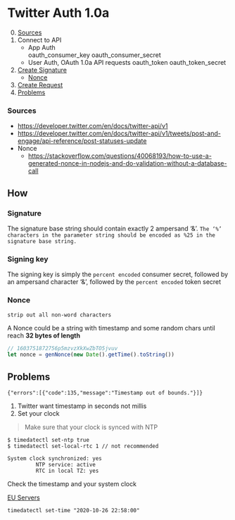 
# Twitter Auth 1.0a

0. [Sources](#sources)
1. Connect to API
   - App Auth    
      oauth_consumer_key
      oauth_consumer_secret
   - User Auth, OAuth 1.0a API requests
      oauth_token
      oauth_token_secret
2. [Create Signature](https://developer.twitter.com/en/docs/authentication/oauth-1-0a/creating-a-signature)
    - [Nonce](#nonce)
3. [Create Request](https://developer.twitter.com/en/docs/authentication/oauth-1-0a/authorizing-a-request)
4. [Problems](#problems)

### Sources

- https://developer.twitter.com/en/docs/twitter-api/v1
- https://developer.twitter.com/en/docs/twitter-api/v1/tweets/post-and-engage/api-reference/post-statuses-update
- Nonce
  - https://stackoverflow.com/questions/40068193/how-to-use-a-generated-nonce-in-nodejs-and-do-validation-without-a-database-call

## How

### Signature 

The signature base string should contain exactly 2 ampersand ‘&’.
```The ‘%’ characters in the parameter string should be encoded as %25 in the signature base string.```

### Signing key

The signing key is simply the ```percent encoded``` consumer secret, followed by an ampersand character ‘&’, followed by the ```percent encoded``` token secret

### Nonce

```strip out all non-word characters```

A Nonce could be a string with timestamp and some random chars until reach **32 bytes of length**
```JavaScript
// 1603751872756p5mzvzXkXwZbTO5jvuv
let nonce = genNonce(new Date().getTime().toString())
```

## Problems

```{"errors":[{"code":135,"message":"Timestamp out of bounds."}]}```

1. Twitter want timestamp in seconds not millis
2. Set your clock

> Make sure that your clock is synced with NTP
```
$ timedatectl set-ntp true
$ timedatectl set-local-rtc 1 // not recommended
```
```
System clock synchronized: yes                        
         NTP service: active                     
         RTC in local TZ: yes
```

Check the timestamp and your system clock

[EU Servers](https://www.ntppool.org/zone/europe)
```
timedatectl set-time "2020-10-26 22:58:00"
```

